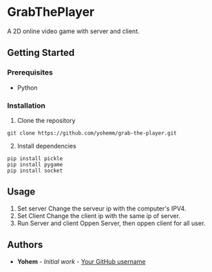 # GrabThePlayer
A 2D online video game with server and client.

## Getting Started

### Prerequisites

- Python

### Installation

1. Clone the repository
```git
git clone https://github.com/yohemm/grab-the-player.git
```

2. Install dependencies
```npm
pip install pickle
pip install pygame
pip install socket
```

## Usage

1. Set server
Change the serveur ip with the computer's IPV4.
1. Set Client
Change the client ip with the same ip of server.
2. Run Server and client
Oppen Server, then oppen client for all user.

## Authors

* **Yohem** - *Initial work* - [Your GitHub username](https://github.com/yohemm)
